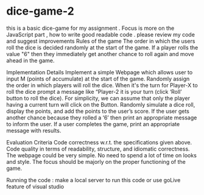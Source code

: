 # dice-game-2
this is a basic dice-game for my assignment . Focus is more on the JavaScript part , how to write good readable code . please review my code and suggest improvements
Rules of the game
The order in which the users roll the dice is decided randomly at the start of the game.
If a player rolls the value "6" then they immediately get another chance to roll again and move ahead in the game.

Implementation Details
Implement a simple Webpage which allows user to input M (points of accumulate) at the start of the game.
Randomly assign the order in which players will roll the dice.
When it's the turn for Player-X to roll the dice prompt a message like “Player-2 it is your turn (click ‘Roll’ button to roll the dice). For simplicity, we can assume that only the player having a current turn will click on the Button.
Randomly simulate a dice roll, display the points, and add the points to the user’s score.
If the user gets another chance because they rolled a ‘6’ then print an appropriate message to inform the user.
If a user completes the game, print an appropriate message with results.

Evaluation Criteria
Code correctness w.r.t. the specifications given above.
Code quality in terms of readability, structure, and idiomatic correctness.
The webpage could be very simple. No need to spend a lot of time on looks and style. The focus should be majorly on the proper functioning of the game.

Running the code :
make a local server to run this code or use goLive feature of visual studio
